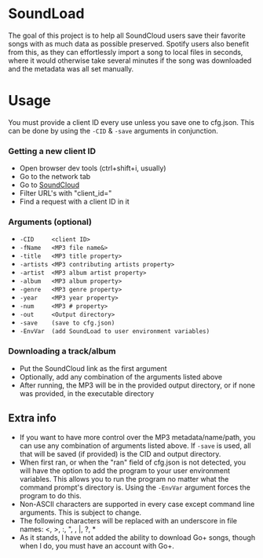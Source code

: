 # SoundLoad
The goal of this project is to help all SoundCloud users save their favorite songs with as much data as possible preserved. Spotify users also benefit from this, as they can effortlessly import a song to local files in seconds, where it would otherwise take several minutes if the song was downloaded and the metadata was all set manually.

# Usage
You must provide a client ID every use unless you save one to cfg.json. This can be done by using the ```-CID``` & ```-save``` arguments in conjunction.

### Getting a new client ID
- Open browser dev tools (ctrl+shift+i, usually)
- Go to the network tab
- Go to [SoundCloud](https://soundcloud.com)
- Filter URL's with "client_id="
- Find a request with a client ID in it

### Arguments (optional)
- ```-CID     <client ID>```
- ```-fName   <MP3 file name&>```
- ```-title   <MP3 title property>```
- ```-artists <MP3 contributing artists property>```
- ```-artist  <MP3 album artist property>```
- ```-album   <MP3 album property>```
- ```-genre   <MP3 genre property>```
- ```-year    <MP3 year property>```
- ```-num     <MP3 # property>```
- ```-out     <Output directory>```
- ```-save    (save to cfg.json)```
- ```-EnvVar  (add SoundLoad to user environment variables)```

### Downloading a track/album
- Put the SoundCloud link as the first argument
- Optionally, add any combination of the arguments listed above
- After running, the MP3 will be in the provided output directory, or if none was provided, in the executable directory

## Extra info
- If you want to have more control over the MP3 metadata/name/path, you can use any combination of arguments listed above. If ```-save``` is used, all that will be saved (if provided) is the CID and output directory.
- When first ran, or when the "ran" field of cfg.json is not detected, you will have the option to add the program to your user environment variables. This allows you to run the program no matter what the command prompt's directory is. Using the ```-EnvVar``` argument forces the program to do this.
- Non-ASCII characters are supported in every case except command line arguments. This is subject to change.
- The following characters will be replaced with an underscore in file names: <, >, :, ", \, |, ?, *
- As it stands, I have not added the ability to download Go+ songs, though when I do, you must have an account with Go+.